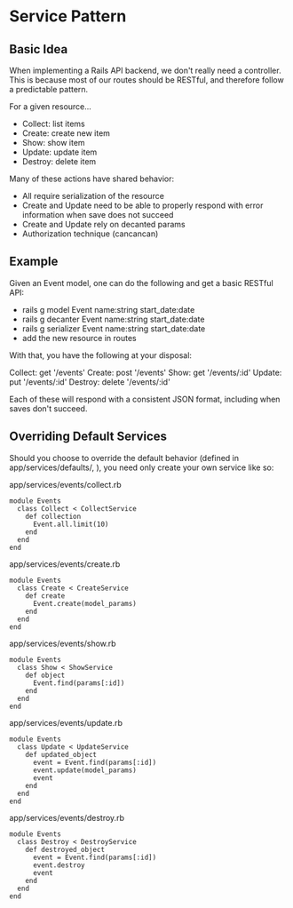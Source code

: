 # Service Pattern

## Basic Idea

When implementing a Rails API backend, we don't really need a controller. This is because most of our routes should be RESTful, and therefore follow a predictable pattern.

For a given resource...
- Collect: list items
- Create: create new item
- Show: show item
- Update: update item
- Destroy: delete item

Many of these actions have shared behavior:
- All require serialization of the resource
- Create and Update need to be able to properly respond with error information when save does not succeed
- Create and Update rely on decanted params
- Authorization technique (cancancan)

## Example

Given an Event model, one can do the following and get a basic RESTful API:

- rails g model Event name:string start_date:date
- rails g decanter Event name:string start_date:date
- rails g serializer Event name:string start_date:date
- add the new resource in routes

With that, you have the following at your disposal:

Collect: get '/events'
Create: post '/events'
Show: get '/events/:id'
Update: put '/events/:id'
Destroy: delete '/events/:id'

Each of these will respond with a consistent JSON format, including when saves don't succeed.

## Overriding Default Services

Should you choose to override the default behavior (defined in app/services/defaults/, ), you need only create your own service like so:

app/services/events/collect.rb

```
module Events
  class Collect < CollectService
    def collection
      Event.all.limit(10)
    end
  end
end
```

app/services/events/create.rb

```
module Events
  class Create < CreateService
    def create
      Event.create(model_params)
    end
  end
end
```

app/services/events/show.rb

```
module Events
  class Show < ShowService
    def object
      Event.find(params[:id])
    end
  end
end
```

app/services/events/update.rb

```
module Events
  class Update < UpdateService
    def updated_object
      event = Event.find(params[:id])
      event.update(model_params)
      event
    end
  end
end
```

app/services/events/destroy.rb

```
module Events
  class Destroy < DestroyService
    def destroyed_object
      event = Event.find(params[:id])
      event.destroy
      event
    end
  end
end
```
